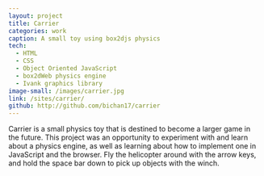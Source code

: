 ```yaml
---
layout: project
title: Carrier
categories: work
caption: A small toy using box2djs physics
tech: 
  - HTML
  - CSS
  - Object Oriented JavaScript
  - box2dWeb physics engine
  - Ivank graphics library
image-small: /images/carrier.jpg
link: /sites/carrier/
github: http://github.com/bichan17/carrier
---
```


Carrier is a small physics toy that is destined to become a larger game in the future. This project was an opportunity to experiment with and learn about a physics engine, as well as learning about how to implement one in JavaScript and the browser. Fly the helicopter around with the arrow keys, and hold the space bar down to pick up objects with the winch.